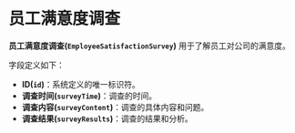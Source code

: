 # 员工满意度调查

**员工满意度调查(`EmployeeSatisfactionSurvey`)** 用于了解员工对公司的满意度。

字段定义如下：

- **ID(`id`)**：系统定义的唯一标识符。
- **调查时间(`surveyTime`)**：调查的时间。
- **调查内容(`surveyContent`)**：调查的具体内容和问题。
- **调查结果(`surveyResults`)**：调查的结果和分析。